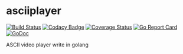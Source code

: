 # asciiplayer

[![Build Status](https://travis-ci.org/qeesung/asciiplayer.svg?branch=master)](https://travis-ci.org/qeesung/asciiplayer)
[![Codacy Badge](https://api.codacy.com/project/badge/Grade/2dba80ebf4c04687a320858c385fe7f8)](https://app.codacy.com/app/qeesung/asciiplayer?utm_source=github.com&utm_medium=referral&utm_content=qeesung/asciiplayer&utm_campaign=Badge_Grade_Dashboard)
[![Coverage Status](https://coveralls.io/repos/github/qeesung/asciiplayer/badge.svg)](https://coveralls.io/github/qeesung/asciiplayer)
[![Go Report Card](https://goreportcard.com/badge/github.com/qeesung/asciiplayer)](https://goreportcard.com/report/github.com/qeesung/asciiplayer)
[![GoDoc](https://godoc.org/github.com/qeesung/asciiplayer?status.svg)](https://godoc.org/github.com/qeesung/asciiplayer)

ASCII video player write in golang
